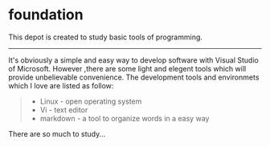 # foundation

This depot is created to study basic tools of programming.

---

It's obviously a simple and easy way to develop software with Visual Studio of Microsoft. However ,there are some light and elegent tools which will provide unbelievable convenience.
The development tools and environmets which I love are listed as follow:

> * Linux - open operating system
> * Vi - text editor
> * markdown - a tool to organize words in a easy way

There are so much to study...
